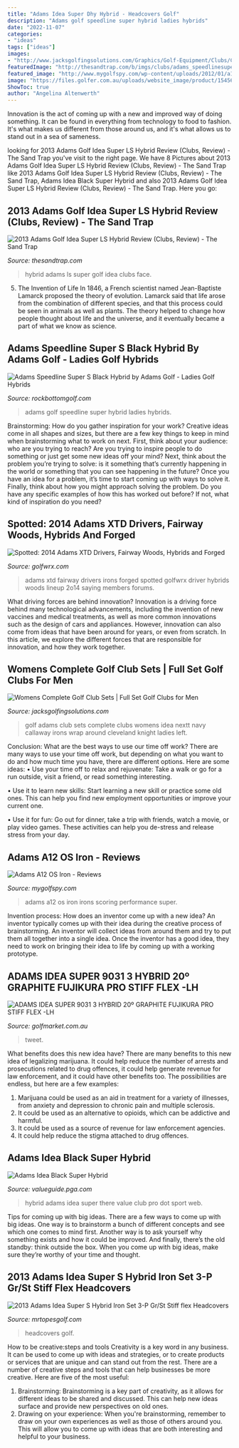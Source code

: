 ```yaml
---
title: "Adams Idea Super Dhy Hybrid - Headcovers Golf"
description: "Adams golf speedline super hybrid ladies hybrids"
date: "2022-11-07"
categories:
- "ideas"
tags: ["ideas"]
images:
- "http://www.jacksgolfingsolutions.com/Graphics/Golf-Equipment/Clubs/Complete-Sets/Adams/Womens/New-Idea-Complete-Golf-Club-Sets/White.jpg"
featuredImage: "http://thesandtrap.com/b/imgs/clubs/adams_speedlinesuper_ls_hybrid_face.jpg"
featured_image: "http://www.mygolfspy.com/wp-content/uploads/2012/01/a120sspec.png"
image: "https://files.golfer.com.au/uploads/website_image/product/15456/D4171_alt_4.jpg"
ShowToc: true
author: "Angelina Altenwerth"
---
```



Innovation is the act of coming up with a new and improved way of doing something. It can be found in everything from technology to food to fashion. It's what makes us different from those around us, and it's what allows us to stand out in a sea of sameness.

	

		
looking for 2013 Adams Golf Idea Super LS Hybrid Review (Clubs, Review) - The Sand Trap you've visit to the right page. We have 8 Pictures about 2013 Adams Golf Idea Super LS Hybrid Review (Clubs, Review) - The Sand Trap like 2013 Adams Golf Idea Super LS Hybrid Review (Clubs, Review) - The Sand Trap, Adams Idea Black Super Hybrid and also 2013 Adams Golf Idea Super LS Hybrid Review (Clubs, Review) - The Sand Trap. Here you go:
		
    
## 2013 Adams Golf Idea Super LS Hybrid Review (Clubs, Review) - The Sand Trap

<img loading=lazy src="http://thesandtrap.com/b/imgs/clubs/adams_speedlinesuper_ls_hybrid_face.jpg" onerror="this.onerror=null;this.src='https://tse3.mm.bing.net/th?id=OIP.5NFmgEu7ZwY_h8toHFILLAHaFj&amp;pid=15.1';" alt="2013 Adams Golf Idea Super LS Hybrid Review (Clubs, Review) - The Sand Trap">

_Source: thesandtrap.com_

>hybrid adams ls super golf idea clubs face. 

	

5. The Invention of Life
In 1846, a French scientist named Jean-Baptiste Lamarck proposed the theory of evolution. Lamarck said that life arose from the combination of different species, and that this process could be seen in animals as well as plants. The theory helped to change how people thought about life and the universe, and it eventually became a part of what we know as science.

    
## Adams Speedline Super S Black Hybrid By Adams Golf - Ladies Golf Hybrids

<img loading=lazy src="http://ep.yimg.com/ay/yhst-17159114447480/adams-golf-ladies-speedline-super-s-black-hybrid-55.jpg" onerror="this.onerror=null;this.src='https://tse3.mm.bing.net/th?id=OIP.ntOSFu5mKy_rvB7I-4XEcwHaKa&amp;pid=15.1';" alt="Adams Speedline Super S Black Hybrid by Adams Golf - Ladies Golf Hybrids">

_Source: rockbottomgolf.com_

>adams golf speedline super hybrid ladies hybrids. 

	

Brainstorming: How do you gather inspiration for your work?
Creative ideas come in all shapes and sizes, but there are a few key things to keep in mind when brainstorming what to work on next. First, think about your audience: who are you trying to reach? Are you trying to inspire people to do something or just get some new ideas off your mind? Next, think about the problem you’re trying to solve: is it something that’s currently happening in the world or something that you can see happening in the future? Once you have an idea for a problem, it’s time to start coming up with ways to solve it. Finally, think about how you might approach solving the problem. Do you have any specific examples of how this has worked out before? If not, what kind of inspiration do you need?

    
## Spotted: 2014 Adams XTD Drivers, Fairway Woods, Hybrids And Forged

<img loading=lazy src="http://wpmediars.golfwrx.com/wp-content/uploads/2013/09/adams-xtd-fairway.png" onerror="this.onerror=null;this.src='https://tse1.mm.bing.net/th?id=OIP.8koMUFRrjT6s1Eklm3MYsQHaEe&amp;pid=15.1';" alt="Spotted: 2014 Adams XTD Drivers, Fairway Woods, Hybrids and Forged">

_Source: golfwrx.com_

>adams xtd fairway drivers irons forged spotted golfwrx driver hybrids woods lineup 2o14 saying members forums. 

	

What driving forces are behind innovation?
Innovation is a driving force behind many technological advancements, including the invention of new vaccines and medical treatments, as well as more common innovations such as the design of cars and appliances. However, innovation can also come from ideas that have been around for years, or even from scratch. In this article, we explore the different forces that are responsible for innovation, and how they work together.

    
## Womens Complete Golf Club Sets | Full Set Golf Clubs For Men

<img loading=lazy src="http://www.jacksgolfingsolutions.com/Graphics/Golf-Equipment/Clubs/Complete-Sets/Adams/Womens/New-Idea-Complete-Golf-Club-Sets/White.jpg" onerror="this.onerror=null;this.src='https://tse2.mm.bing.net/th?id=OIP.V9xbYPgBFcJZ2ae15kBzWAHaHa&amp;pid=15.1';" alt="Womens Complete Golf Club Sets | Full Set Golf Clubs for Men">

_Source: jacksgolfingsolutions.com_

>golf adams club sets complete clubs womens idea nextt navy callaway irons wrap around cleveland knight ladies left. 

	

Conclusion: What are the best ways to use our time off work?
There are many ways to use your time off work, but depending on what you want to do and how much time you have, there are different options. Here are some ideas: 
• Use your time off to relax and rejuvenate: Take a walk or go for a run outside, visit a friend, or read something interesting. 

• Use it to learn new skills: Start learning a new skill or practice some old ones. This can help you find new employment opportunities or improve your current one. 

• Use it for fun: Go out for dinner, take a trip with friends, watch a movie, or play video games. These activities can help you de-stress and release stress from your day.

    
## Adams A12 OS Iron - Reviews

<img loading=lazy src="http://www.mygolfspy.com/wp-content/uploads/2012/01/a120sspec.png" onerror="this.onerror=null;this.src='https://tse4.mm.bing.net/th?id=OIP.76CmZr32xxD9Jy0olLmNyQHaFo&amp;pid=15.1';" alt="Adams A12 OS Iron - Reviews">

_Source: mygolfspy.com_

>adams a12 os iron irons scoring performance super. 

	

Invention process: How does an inventor come up with a new idea?
An inventor typically comes up with their idea during the creative process of brainstorming. An inventor will collect ideas from around them and try to put them all together into a single idea. Once the inventor has a good idea, they need to work on bringing their idea to life by coming up with a working prototype.

    
## ADAMS IDEA SUPER 9031 3 HYBRID 20º GRAPHITE FUJIKURA PRO STIFF FLEX -LH

<img loading=lazy src="https://files.golfer.com.au/uploads/website_image/product/15456/D4171_alt_4.jpg" onerror="this.onerror=null;this.src='https://tse4.mm.bing.net/th?id=OIP.ZBBLCpU3tOwASVG6UWsBRAHaF6&amp;pid=15.1';" alt="ADAMS IDEA SUPER 9031 3 HYBRID 20º GRAPHITE FUJIKURA PRO STIFF FLEX -LH">

_Source: golfmarket.com.au_

>tweet. 

	

What benefits does this new idea have?
There are many benefits to this new idea of legalizing marijuana. It could help reduce the number of arrests and prosecutions related to drug offences, it could help generate revenue for law enforcement, and it could have other benefits too. The possibilities are endless, but here are a few examples: 
1. Marijuana could be used as an aid in treatment for a variety of illnesses, from anxiety and depression to chronic pain and multiple sclerosis. 
2. It could be used as an alternative to opioids, which can be addictive and harmful. 
3. It could be used as a source of revenue for law enforcement agencies. 
4. It could help reduce the stigma attached to drug offences.

    
## Adams Idea Black Super Hybrid

<img loading=lazy src="https://image.globalgolf.com/dynamic/1017044/aaa/sku/1017044-aaa.jpg?s=350" onerror="this.onerror=null;this.src='https://tse1.mm.bing.net/th?id=OIP.WagC3bUbcyKkl62TLzt9ggAAAA&amp;pid=15.1';" alt="Adams Idea Black Super Hybrid">

_Source: valueguide.pga.com_

>hybrid adams idea super there value club pro dot sport web. 

	

Tips for coming up with big ideas.
There are a few ways to come up with big ideas. One way is to brainstorm a bunch of different concepts and see which one comes to mind first. Another way is to ask yourself why something exists and how it could be improved. And finally, there’s the old standby: think outside the box. When you come up with big ideas, make sure they’re worthy of your time and thought.

    
## 2013 Adams Idea Super S Hybrid Iron Set 3-P Gr/St Stiff Flex Headcovers

<img loading=lazy src="https://cdn2.bigcommerce.com/n-pktq5q/ghg13z/products/343/images/713136/6425-2013-adams-idea-super-s-hybrid-iron-set-3-p-gr-st-stiff-flex-headcovers-6425__56751.1494659429.1280.1280.jpg?c=2" onerror="this.onerror=null;this.src='https://tse2.mm.bing.net/th?id=OIP.1z7AjrLbDJBGgFtAkua-BwHaFj&amp;pid=15.1';" alt="2013 Adams Idea Super S Hybrid Iron Set 3-P Gr/St Stiff flex Headcovers">

_Source: mrtopesgolf.com_

>headcovers golf. 

	

How to be creative:steps and tools
Creativity is a key word in any business. It can be used to come up with ideas and strategies, or to create products or services that are unique and can stand out from the rest.
There are a number of creative steps and tools that can help businesses be more creative. Here are five of the most useful: 
1. Brainstorming: Brainstorming is a key part of creativity, as it allows for different ideas to be shared and discussed. This can help new ideas surface and provide new perspectives on old ones. 
2. Drawing on your experience: When you're brainstorming, remember to draw on your own experiences as well as those of others around you. This will allow you to come up with ideas that are both interesting and helpful to your business. 

